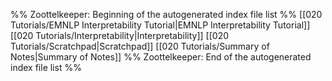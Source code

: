 %% Zoottelkeeper: Beginning of the autogenerated index file list  %%
 [[020 Tutorials/EMNLP Interpretability Tutorial|EMNLP Interpretability Tutorial]]
 [[020 Tutorials/Interpretability|Interpretability]]
 [[020 Tutorials/Scratchpad|Scratchpad]]
 [[020 Tutorials/Summary of Notes|Summary of Notes]]
%% Zoottelkeeper: End of the autogenerated index file list  %%
